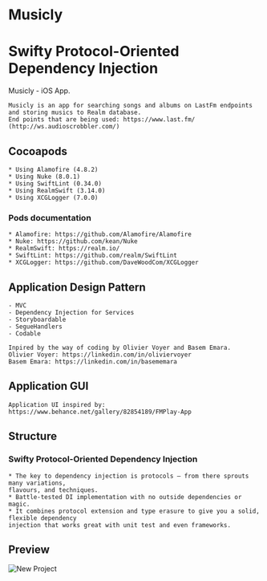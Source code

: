 # Musicly #
# Swifty Protocol-Oriented Dependency Injection #
Musicly - iOS App.

    Musicly is an app for searching songs and albums on LastFm endpoints and storing musics to Realm database.
    End points that are being used: https://www.last.fm/ (http://ws.audioscrobbler.com/)

## Cocoapods ##

    * Using Alamofire (4.8.2)
    * Using Nuke (8.0.1)
    * Using SwiftLint (0.34.0)
    * Using RealmSwift (3.14.0)
    * Using XCGLogger (7.0.0)

### Pods documentation ###

    * Alamofire: https://github.com/Alamofire/Alamofire
    * Nuke: https://github.com/kean/Nuke
    * RealmSwift: https://realm.io/
    * SwiftLint: https://github.com/realm/SwiftLint
    * XCGLogger: https://github.com/DaveWoodCom/XCGLogger
    
## Application Design Pattern ##

    - MVC
    - Dependency Injection for Services
    - Storyboardable
    - SegueHandlers
    - Codable

    Inpired by the way of coding by Olivier Voyer and Basem Emara.
    Olivier Voyer: https://linkedin.com/in/oliviervoyer
    Basem Emara: https://linkedin.com/in/basememara
    
## Application GUI ##

    Application UI inspired by:
    https://www.behance.net/gallery/82854189/FMPlay-App

## Structure ##

### Swifty Protocol-Oriented Dependency Injection ###

    * The key to dependency injection is protocols – from there sprouts many variations,
    flavours, and techniques.
    * Battle-tested DI implementation with no outside dependencies or magic. 
    * It combines protocol extension and type erasure to give you a solid, flexible dependency
    injection that works great with unit test and even frameworks.
    
## Preview ##

![New Project](https://user-images.githubusercontent.com/27929436/71583233-d1a45b00-2b0d-11ea-9018-1aaf6b453748.png)
